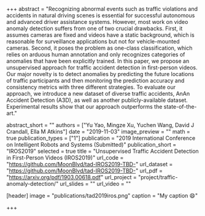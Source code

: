 +++
abstract = "Recognizing abnormal events such as traffic violations and accidents in natural driving scenes is essential for successful autonomous and advanced driver assistance systems. However, most work on video anomaly detection suffers from one of two crucial drawbacks. First, it assumes cameras are fixed and videos have a static background, which is reasonable for surveillance applications but not for vehicle-mounted cameras. Second, it poses the problem as one-class classification, which relies on arduous human annotation and only recognizes categories of anomalies that have been explicitly trained. In this paper, we propose an unsupervised approach for traffic accident detection in first-person videos. Our major novelty is to detect anomalies by predicting the future locations of traffic participants and then monitoring the prediction accuracy and consistency metrics with three different strategies. To evaluate our approach, we introduce a new dataset of diverse traffic accidents, AnAn Accident Detection (A3D), as well as another publicly-available dataset. Experimental results show that our approach outperforms the state-of-the-art."

abstract_short = ""
authors = ["Yu Yao, Mingze Xu, Yuchen Wang, David J Crandall, Ella M Atkins"]
date = "2019-11-03"
image_preview = ""
math = true
publication_types = ["1"]
publication = "2019 International Conference on Intelligent Robots and Systems (Submitted)"
publication_short = "IROS2019"
selected = true
title = "Unsupervised Traffic Accident Detection in First-Person Videos (IROS2019)"
url_code = "https://github.com/MoonBlvd/tad-IROS2019-TBD-"
url_dataset = "https://github.com/MoonBlvd/tad-IROS2019-TBD-"
url_pdf = "https://arxiv.org/pdf/1903.00618.pdf"
url_project = "project/traffic-anomaly-detection/"
url_slides = ""
url_video = ""

[header]
image = "publications/tad2019iros.png"
caption = "My caption :smile:"

+++

